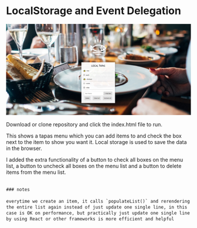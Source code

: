 # LocalStorage and Event Delegation

![](images/15_00.png)

Download or clone repository and click the index.html file to run.

This shows a tapas menu which you can add items to and check the box next to the item to show you want it. Local storage is used to save the data in the browser. 

I added the extra functionality of a button to check all boxes on the menu list, a button to uncheck all boxes on the menu list and a button to delete items from the menu list.

```

### notes

everytime we create an item, it calls `populateList()` and rerendering the entire list again instead of just update one single line, in this case is OK on performance, but practically just update one single line by using React or other frameworks is more efficient and helpful

